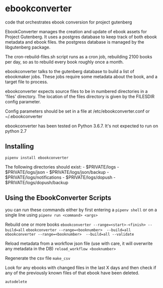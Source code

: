 # ebookconverter
code that orchestrates ebook conversion for project gutenberg


EbookConverter manages the creation and update of ebook assets for Project Gutenberg. It uses a postgres database to keep track of both ebook metadata and ebook files. the postgress database is managed by the libgutenberg package.

The cron-rebuild-files.sh script runs as a cron job, rebuilding 2100 books per day, so as to rebuild every book roughly once a month.

ebookconverter talks to the gutenberg database to build a list of ebookmaker jobs. These jobs require some metadata about the book, and a target file to process.

ebookconverter expects source files to be in numbered directories in a 'files' directory. The location of the files directory is given by the FILESDIR config parameter.

Config parameters should be set in a file at /etc/ebookconverter.conf or ~/.ebookconverter

ebookconverter has been tested on Python 3.6.7. It's not expected to run on python 2.7

## Installing

`pipenv install ebookconverter`

The following directories should exist:
    - $PRIVATE/logs
    - $PRIVATE/logs/json
    - $PRIVATE/logs/json/backup
    - $PRIVATE/logs/notifications
    - $PRIVATE/logs/dopush
    - $PRIVATE/logs/dopush/backup

## Using the EbookConverter Scripts

you can run these commands either by first entering a `pipenv shell` or on a single line using `pipenv run <command> <args>`

Rebuild one or more books
`ebookconverter --range=<start>-<finish> --build=all`
`ebookconverter --range=<booknumber>  --build=all`
`ebookconverter --range=<booknumber>  --build=all --validate`

Reload metadata from a workflow json file (use with care, it will overwrite any metadata in the DB)
`reload_workflow <booknumber>`

Regenerate the csv file
`make_csv`

Look for any ebooks with changed files in the last X days and then check if any of the previously known files of that ebook have been deleted.

`autodelete`